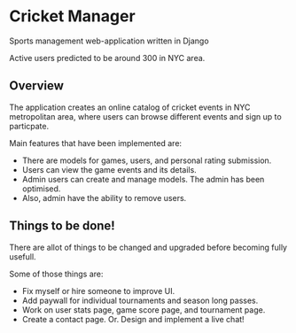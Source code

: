 <h1>Cricket Manager</h1>
<p>Sports management web-application written in Django</p>
<p>Active users predicted to be around 300 in NYC area.</p>

<h2>Overview</h2>
<p>The application creates an online catalog of cricket events in NYC metropolitan area, where users can browse different events and sign up to particpate.</p>
<p>Main features that have been implemented are:</p>
<ul>
  <li>There are models for games, users, and personal rating submission.</li>
  <li>Users can view the game events and its details.</li>
  <li>Admin users can create and manage models. The admin has been optimised.</li>
  <li>Also, admin have the ability to remove users.</li>
</ul>

<h2>Things to be done!</h2>
<p>There are allot of things to be changed and upgraded before becoming fully usefull.</p>
<p>Some of those things are:</p>
<ul>
  <li>Fix myself or hire someone to improve UI.</li>
  <li>Add paywall for individual tournaments and season long passes.</li>
  <li>Work on user stats page, game score page, and tournament page.</li>
  <li>Create a contact page. Or. Design and implement a live chat!</li>
</ul>

